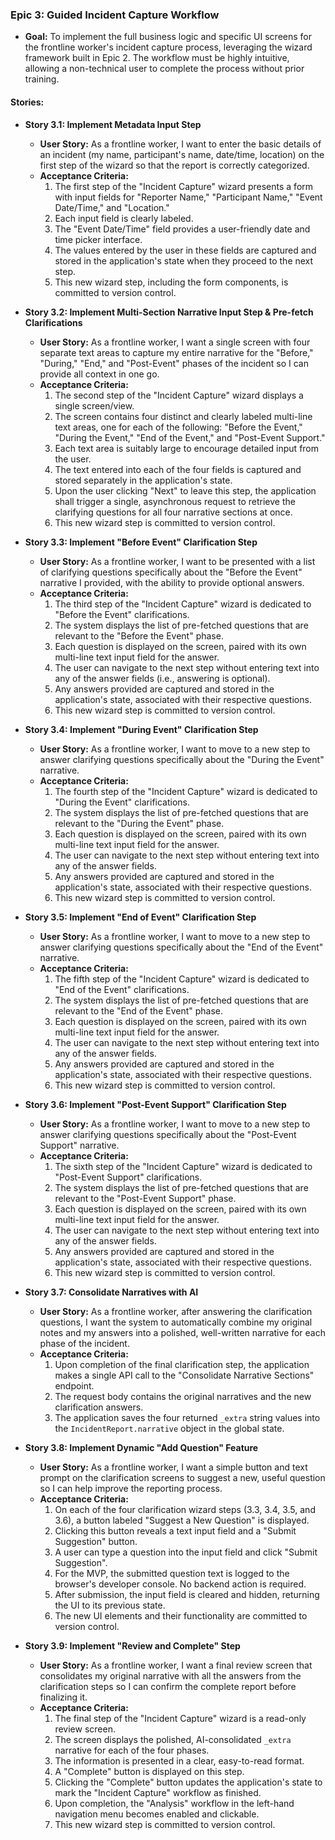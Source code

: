 ### Epic 3: Guided Incident Capture Workflow

* **Goal:** To implement the full business logic and specific UI screens for the frontline worker's incident capture process, leveraging the wizard framework built in Epic 2. The workflow must be highly intuitive, allowing a non-technical user to complete the process without prior training.

#### Stories:

* **Story 3.1: Implement Metadata Input Step**
    * **User Story:** As a frontline worker, I want to enter the basic details of an incident (my name, participant's name, date/time, location) on the first step of the wizard so that the report is correctly categorized.
    * **Acceptance Criteria:**
        1.  The first step of the "Incident Capture" wizard presents a form with input fields for "Reporter Name," "Participant Name," "Event Date/Time," and "Location."
        2.  Each input field is clearly labeled.
        3.  The "Event Date/Time" field provides a user-friendly date and time picker interface.
        4.  The values entered by the user in these fields are captured and stored in the application's state when they proceed to the next step.
        5.  This new wizard step, including the form components, is committed to version control.

* **Story 3.2: Implement Multi-Section Narrative Input Step & Pre-fetch Clarifications**
    * **User Story:** As a frontline worker, I want a single screen with four separate text areas to capture my entire narrative for the "Before," "During," "End," and "Post-Event" phases of the incident so I can provide all context in one go.
    * **Acceptance Criteria:**
        1.  The second step of the "Incident Capture" wizard displays a single screen/view.
        2.  The screen contains four distinct and clearly labeled multi-line text areas, one for each of the following: "Before the Event," "During the Event," "End of the Event," and "Post-Event Support."
        3.  Each text area is suitably large to encourage detailed input from the user.
        4.  The text entered into each of the four fields is captured and stored separately in the application's state.
        5.  Upon the user clicking "Next" to leave this step, the application shall trigger a single, asynchronous request to retrieve the clarifying questions for all four narrative sections at once.
        6.  This new wizard step is committed to version control.

* **Story 3.3: Implement "Before Event" Clarification Step**
    * **User Story:** As a frontline worker, I want to be presented with a list of clarifying questions specifically about the "Before the Event" narrative I provided, with the ability to provide optional answers.
    * **Acceptance Criteria:**
        1.  The third step of the "Incident Capture" wizard is dedicated to "Before the Event" clarifications.
        2.  The system displays the list of pre-fetched questions that are relevant to the "Before the Event" phase.
        3.  Each question is displayed on the screen, paired with its own multi-line text input field for the answer.
        4.  The user can navigate to the next step without entering text into any of the answer fields (i.e., answering is optional).
        5.  Any answers provided are captured and stored in the application's state, associated with their respective questions.
        6.  This new wizard step is committed to version control.

* **Story 3.4: Implement "During Event" Clarification Step**
    * **User Story:** As a frontline worker, I want to move to a new step to answer clarifying questions specifically about the "During the Event" narrative.
    * **Acceptance Criteria:**
        1.  The fourth step of the "Incident Capture" wizard is dedicated to "During the Event" clarifications.
        2.  The system displays the list of pre-fetched questions that are relevant to the "During the Event" phase.
        3.  Each question is displayed on the screen, paired with its own multi-line text input field for the answer.
        4.  The user can navigate to the next step without entering text into any of the answer fields.
        5.  Any answers provided are captured and stored in the application's state, associated with their respective questions.
        6.  This new wizard step is committed to version control.

* **Story 3.5: Implement "End of Event" Clarification Step**
    * **User Story:** As a frontline worker, I want to move to a new step to answer clarifying questions specifically about the "End of the Event" narrative.
    * **Acceptance Criteria:**
        1.  The fifth step of the "Incident Capture" wizard is dedicated to "End of the Event" clarifications.
        2.  The system displays the list of pre-fetched questions that are relevant to the "End of the Event" phase.
        3.  Each question is displayed on the screen, paired with its own multi-line text input field for the answer.
        4.  The user can navigate to the next step without entering text into any of the answer fields.
        5.  Any answers provided are captured and stored in the application's state, associated with their respective questions.
        6.  This new wizard step is committed to version control.

* **Story 3.6: Implement "Post-Event Support" Clarification Step**
    * **User Story:** As a frontline worker, I want to move to a new step to answer clarifying questions specifically about the "Post-Event Support" narrative.
    * **Acceptance Criteria:**
        1.  The sixth step of the "Incident Capture" wizard is dedicated to "Post-Event Support" clarifications.
        2.  The system displays the list of pre-fetched questions that are relevant to the "Post-Event Support" phase.
        3.  Each question is displayed on the screen, paired with its own multi-line text input field for the answer.
        4.  The user can navigate to the next step without entering text into any of the answer fields.
        5.  Any answers provided are captured and stored in the application's state, associated with their respective questions.
        6.  This new wizard step is committed to version control.

* **Story 3.7: Consolidate Narratives with AI**
    * **User Story:** As a frontline worker, after answering the clarification questions, I want the system to automatically combine my original notes and my answers into a polished, well-written narrative for each phase of the incident.
    * **Acceptance Criteria:**
        1.  Upon completion of the final clarification step, the application makes a single API call to the "Consolidate Narrative Sections" endpoint.
        2.  The request body contains the original narratives and the new clarification answers.
        3.  The application saves the four returned `_extra` string values into the `IncidentReport.narrative` object in the global state.

* **Story 3.8: Implement Dynamic "Add Question" Feature**
    * **User Story:** As a frontline worker, I want a simple button and text prompt on the clarification screens to suggest a new, useful question so I can help improve the reporting process.
    * **Acceptance Criteria:**
        1.  On each of the four clarification wizard steps (3.3, 3.4, 3.5, and 3.6), a button labeled "Suggest a New Question" is displayed.
        2.  Clicking this button reveals a text input field and a "Submit Suggestion" button.
        3.  A user can type a question into the input field and click "Submit Suggestion".
        4.  For the MVP, the submitted question text is logged to the browser's developer console. No backend action is required.
        5.  After submission, the input field is cleared and hidden, returning the UI to its previous state.
        6.  The new UI elements and their functionality are committed to version control.

* **Story 3.9: Implement "Review and Complete" Step**
    * **User Story:** As a frontline worker, I want a final review screen that consolidates my original narrative with all the answers from the clarification steps so I can confirm the complete report before finalizing it.
    * **Acceptance Criteria:**
        1.  The final step of the "Incident Capture" wizard is a read-only review screen.
        2.  The screen displays the polished, AI-consolidated `_extra` narrative for each of the four phases.
        3.  The information is presented in a clear, easy-to-read format.
        4.  A "Complete" button is displayed on this step.
        5.  Clicking the "Complete" button updates the application's state to mark the "Incident Capture" workflow as finished.
        6.  Upon completion, the "Analysis" workflow in the left-hand navigation menu becomes enabled and clickable.
        7.  This new wizard step is committed to version control.
